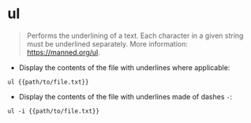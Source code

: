 # ul

> Performs the underlining of a text.
> Each character in a given string must be underlined separately.
> More information: <https://manned.org/ul>.

- Display the contents of the file with underlines where applicable:

`ul {{path/to/file.txt}}`

- Display the contents of the file with underlines made of dashes `-`:

`ul -i {{path/to/file.txt}}`
